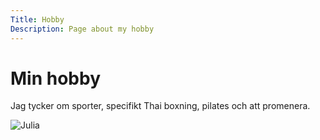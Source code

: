 ```yaml
---
Title: Hobby
Description: Page about my hobby
---
```


Min hobby
==================

Jag tycker om sporter, specifikt Thai boxning, pilates och att promenera.


![Julia](%assets_url%/img/muaythai.png)